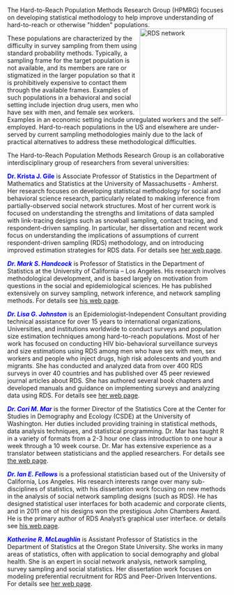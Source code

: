 The Hard-to-Reach Population Methods Research Group (HPMRG) focuses on developing statistical methodology to help improve understanding of hard-to-reach or otherwise "hidden" populations. <img src="~/Downloads/defenseplot5.jpg" align="right" width="200" height="200" alt="RDS network"/>

These populations are characterized by the difficulty in survey sampling from them using standard probability methods. Typically, a sampling frame for the target population is not available, and its members are rare or stigmatized in the larger population so that it is prohibitively expensive to contact them through the available frames. Examples of such populations in a behavioral and social setting include injection drug users, men who have sex with men, and female sex workers. Examples in an economic setting include unregulated workers and the self-employed. Hard-to-reach populations in the US and elsewhere are under-served by current sampling methodologies mainly due to the lack of practical alternatives to address these methodological difficulties.

The Hard-to-Reach Population Methods Research Group is an collaborative interdisciplinary group of researchers from several universities:

<span style="color:blue">**Dr. Krista J. Gile**</span> is Associate Professor of Statistics in the Department of Mathematics and Statistics at the University of Massachusetts - Amherst.  Her research focuses on developing statistical methodology for social and behavioral science research, particularly related to making inference from partially-observed social network structures. Most of her current work is focused on understanding the strengths and limitations of data sampled with link-tracing designs such as snowball sampling, contact tracing, and respondent-driven sampling.  In particular, her dissertation and recent work focus on understanding the implications of assumptions of current respondent-driven sampling (RDS) methodology, and on introducing improved estimation strategies for RDS data. For details see [her web page](http://www.math.umass.edu/~gile/).

<span style="color:blue">***Dr. Mark S. Handcock***</span> is Professor of Statistics in the Department of Statistics at the University of California – Los Angeles. His research involves methodological development, and is based largely on motivation from questions in the social and epidemiological sciences. He has published extensively on survey sampling, network inference, and network sampling methods. For details see [his web page](https://handcock.gthub.io).

<span style="color:blue">***Dr. Lisa G. Johnston***</span> is an Epidemiologist-Independent Consultant providing technical assistance for over 15 years to international organizations, Universities, and institutions worldwide to conduct surveys and population size estimation techniques among hard-to-reach populations. Most of her work has focused on conducting HIV bio-behavioral surveillance surveys and size estimations using RDS among men who have sex with men, sex workers and people who inject drugs, high risk adolescents and youth and migrants. She has conducted and analyzed data from over 400 RDS surveys in over 40 countries and has published over 45 peer reviewed journal articles about RDS. She has authored several book chapters and developed manuals and guidance on implementing surveys and analyzing data using RDS. For details see [her web page](http://www.lisagjohnston.com/).

<span style="color:blue">***Dr. Cori M. Mar***</span> is the former Director of the Statistics Core at the Center for Studies in Demography and Ecology (CSDE) at the University of Washington.  Her duties included providing training in statistical methods, data analysis techniques, and statistical programming. Dr. Mar has taught R in a variety of formats from a 2-3 hour one class introduction to one hour a week through a 10 week course. Dr. Mar has extensive experience as a translator between statisticians and the applied researchers. For details see [the web page](http://csde.washington.edu/services/statistics.shtml).

<span style="color:blue">***Dr. Ian E. Fellows***</span>  is a professional statistician based out of the University of California, Los Angeles. His research interests range over many sub-disciplines of statistics, with his dissertation work focusing on new methods in the analysis of social network sampling designs (such as RDS). He has designed statistical user interfaces for both academic and corporate clients, and in 2011 one of his designs won the prestigious John Chambers Award. He is the primary author of RDS Analyst’s graphical user interface.
or details see [his web page](http://fellstat.com).

<span style="color:blue">***Katherine R. McLaughlin***</span>  is Assistant Professor of Statistics in the Department of Statistics at the Oregon State University. She works in many areas of statistics, often with application to social demography and global health.  She is an expert in social network analysis, network sampling, survey sampling and social statistics. Her dissertation work focuses on modeling preferential recruitment for RDS and Peer-Driven Interventions. For details see [her web page](http://www.science.oregonstate.edu/~mclaugka/).
